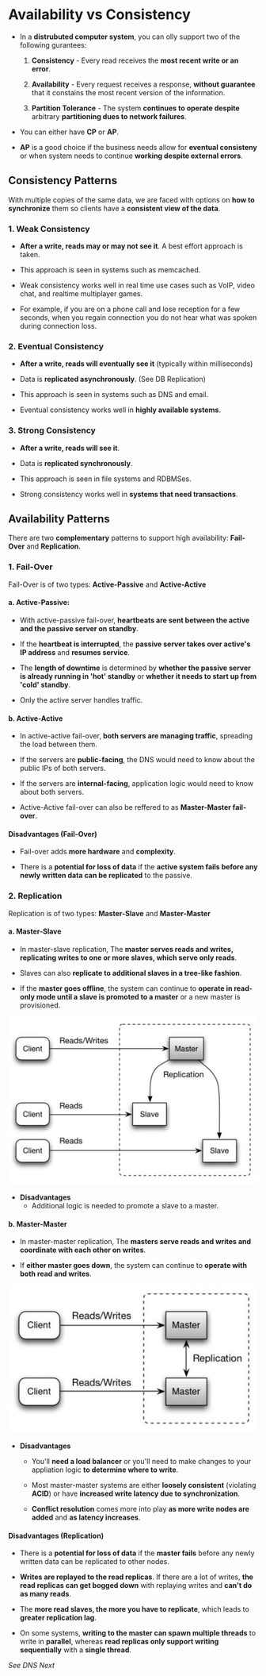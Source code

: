 # Availability vs Consistency 

- In a **distrubuted computer system**, you can olly support two of the following gurantees: 
    
    1. **Consistency** - Every read receives the **most recent write or an error**. 

    2. **Availability** - Every request receives a response, **without guarantee** that it constains the most recent version of the information.

    3. **Partition Tolerance** - The system **continues to operate despite** arbitrary **partitioning dues to network failures**. 

- You can either have **CP** or **AP**.
 
- **AP** is a good choice if the business needs allow for **eventual consisteny** or when system needs to continue **working despite external errors**.

## Consistency Patterns 

With multiple copies of the same data, we are faced with options on **how to synchronize** them so clients have a **consistent view of the data**.


### 1. Weak Consistency 

- **After a write, reads may or may not see it**. A best effort approach is taken.  

- This approach is seen in systems such as memcached. 

- Weak consistency works well in real time use cases such as VoIP, video chat, and realtime multiplayer games. 

- For example, if you are on a phone call and lose reception for a few seconds, when you regain connection you do not hear what was spoken during connection loss.


### 2. Eventual Consistency 

- **After a write, reads will eventually see it** (typically within milliseconds)

- Data is **replicated asynchronously**. (See DB Replication)

- This approach is seen in systems such as DNS and email.

- Eventual consistency works well in **highly available systems**.


### 3. Strong Consistency 

- **After a write, reads will see it**. 

- Data is **replicated synchronously**. 

- This approach is seen in file systems and RDBMSes. 

- Strong consistency works well in **systems that need transactions**.


## Availability Patterns

There are two **complementary** patterns to support high availability: **Fail-Over** and **Replication**. 


### 1. Fail-Over 

Fail-Over is of two types: **Active-Passive** and **Active-Active** 

#### a. Active-Passive: 

- With active-passive fail-over, **heartbeats are sent between the active and the passive server on standby**.

- If the **heartbeat is interrupted**, the **passive server takes over active's IP address** and **resumes service**. 

- The **length of downtime** is determined by **whether the passive server is already running in 'hot' standby** or **whether it needs to start up from 'cold' standby**. 

- Only the active server handles traffic.

#### b. Active-Active 

- In active-active fail-over, **both servers are managing traffic**, spreading the load between them. 

- If the servers are **public-facing**, the DNS would need to know about the public IPs of both servers. 

- If the servers are **internal-facing**, application logic would need to know about both servers. 

- Active-Active fail-over can also be reffered to as **Master-Master fail-over**.


#### Disadvantages (Fail-Over)

- Fail-over adds **more hardware** and **complexity**. 

- There is a **potential for loss of data** if the **active system fails before any newly written data can be replicated** to the passive. 


### 2. Replication

Replication is of two types: **Master-Slave** and **Master-Master**

#### a. Master-Slave 

- In master-slave replication, The **master serves reads and writes, replicating writes to one or more slaves, which serve only reads**. 

-  Slaves can also **replicate to additional slaves in a tree-like fashion**.

- If the **master goes offline**, the system can continue to **operate in read-only mode until a slave is promoted to a master** or a new master is provisioned.

![cap1](./cap_master_slave.png)

- **Disadvantages**
    - Additional logic is needed to promote a slave to a master. 


#### b. Master-Master 

- In master-master replication, The **masters serve reads and writes and coordinate with each other on writes**. 

- If **either master goes down**, the system can continue to **operate with both read and writes**. 

![cap2](./cap_master_master.png)

- **Disadvantages** 
    - You'll **need a load balancer** or you'll need to make changes to your appliation logic **to determine where to write**. 

    - Most master-master systems are either **loosely consistent** (violating **ACID**) or have **increased write latency due to synchronization**. 

    - **Conflict resolution** comes more into play **as more write nodes are added** and **as latency increases**.


#### Disadvantages (Replication)

- There is a **potential for loss of data** if the **master fails** before any newly written data can be replicated to other nodes. 

- **Writes are replayed to the read replicas**. If there are a lot of writes, **the read replicas can get bogged down** with replaying writes and **can't do as many reads**.

- The **more read slaves, the more you have to replicate**, which leads to **greater replication lag**. 

- On some systems, **writing to the master can spawn multiple threads** to write in **parallel**, whereas **read replicas only support writing sequentially** with a **single thread**.

_See DNS Next_